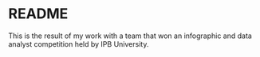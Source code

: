 # README
This is the result of my work with a team that won an infographic and data analyst competition held by IPB University.